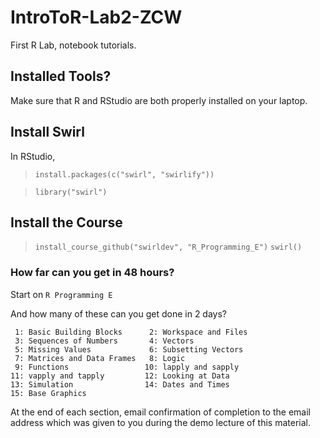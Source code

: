 # IntroToR-Lab2-ZCW
First R Lab, notebook tutorials.


## Installed Tools?
Make sure that R and RStudio are both properly installed on your laptop.

## Install Swirl

In RStudio,

> `install.packages(c("swirl", "swirlify"))`

> `library("swirl")`

## Install the Course

> `install_course_github("swirldev", "R_Programming_E")`
> `swirl()`

### How far can you get in 48 hours?

Start on `R Programming E`

And how many of these can you get done in 2 days?

```
 1: Basic Building Blocks      2: Workspace and Files     
 3: Sequences of Numbers       4: Vectors                 
 5: Missing Values             6: Subsetting Vectors      
 7: Matrices and Data Frames   8: Logic                   
 9: Functions                 10: lapply and sapply       
11: vapply and tapply         12: Looking at Data         
13: Simulation                14: Dates and Times         
15: Base Graphics             
```
At the end of each section, email confirmation of completion to the email address which was given to you during the demo lecture of this material. 
